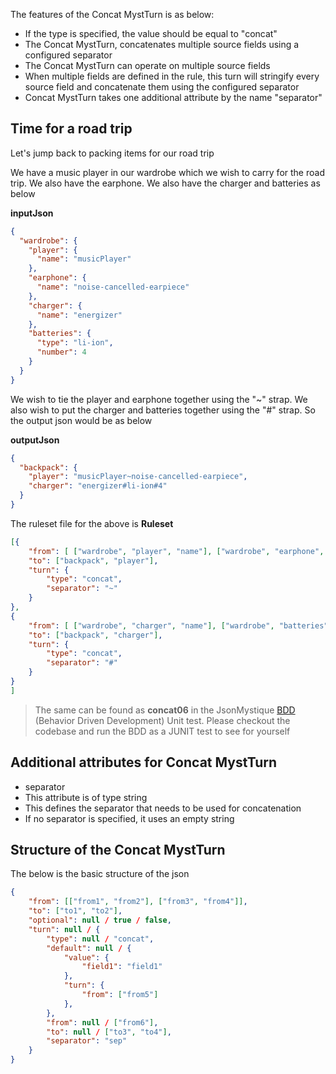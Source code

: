 The features of the Concat MystTurn is as below:

* If the type is specified, the value should be equal to "concat"
* The Concat MystTurn, concatenates multiple source fields using a configured separator
* The Concat MystTurn can operate on multiple source fields
* When multiple fields are defined in the rule, this turn will stringify every source field and concatenate them using the configured separator
* Concat MystTurn takes one additional attribute by the name "separator"

## Time for a road trip 
Let's jump back to packing items for our road trip

We have a music player in our wardrobe which we wish to carry for the road trip. We also have the earphone. We also have the charger and batteries as below

**inputJson**
```json
{
  "wardrobe": {
    "player": {
      "name": "musicPlayer"
    },
    "earphone": {
      "name": "noise-cancelled-earpiece"
    },
    "charger": {
      "name": "energizer"
    },
    "batteries": {
      "type": "li-ion",
      "number": 4
    }
  }
}
```

We wish to tie the player and earphone together using the "~" strap. We also wish to put the charger and batteries together using the "#" strap. So the output json would be as below 

**outputJson**
```json
{
  "backpack": {
    "player": "musicPlayer~noise-cancelled-earpiece",
    "charger": "energizer#li-ion#4"
  }
}
```

The ruleset file for the above is
**Ruleset**
```json
[{
	"from": [ ["wardrobe", "player", "name"], ["wardrobe", "earphone", "name"] ],
	"to": ["backpack", "player"],
	"turn": {
		"type": "concat",
		"separator": "~"
	}
},
{
	"from": [ ["wardrobe", "charger", "name"], ["wardrobe", "batteries", "type"], ["wardrobe", "batteries", "number"] ],
	"to": ["backpack", "charger"],
	"turn": {
		"type": "concat",
		"separator": "#"
	}
}
]
```

> The same can be found as **concat06** in the JsonMystique [BDD](../json-mystique-libs/json-mystique/src/test/java/com/balajeetm/mystique/core/JsonMystiquePositiveBDD.java) (Behavior Driven Development) Unit test. Please checkout the codebase and run the BDD as a JUNIT test to see for yourself

## Additional attributes for Concat MystTurn

* separator
 * This attribute is of type string
 * This defines the separator that needs to be used for concatenation
 * If no separator is specified, it uses an empty string

## Structure of the Concat MystTurn

The below is the basic structure of the json

```json
{
	"from": [["from1", "from2"], ["from3", "from4"]],
	"to": ["to1", "to2"],
	"optional": null / true / false,
	"turn": null / {
		"type": null / "concat",
		"default": null / {
			"value": {
				"field1": "field1"
			},
			"turn": {
				"from": ["from5"]
			},
		},
		"from": null / ["from6"],
		"to": null / ["to3", "to4"],
	    "separator": "sep"
	}
}
```